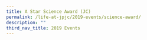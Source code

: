 ```yaml
---
title: A Star Science Award (JC)
permalink: /life-at-jpjc/2019-events/science-award/
description: ""
third_nav_title: 2019 Events
---
```


